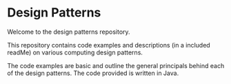 Design Patterns
==============

Welcome to the design patterns repository.

This repository contains code examples and descriptions (in a included readMe) on various computing design patterns.

The code examples are basic and outline the general principals behind each of the design patterns. The code provided
is written in Java. 
